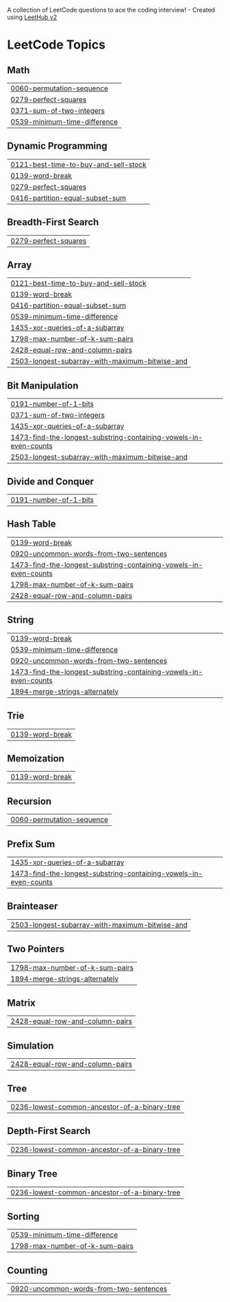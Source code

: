 A collection of LeetCode questions to ace the coding interview! - Created using [LeetHub v2](https://github.com/arunbhardwaj/LeetHub-2.0)
<!---LeetCode Topics Start-->
# LeetCode Topics
## Math
|  |
| ------- |
| [0060-permutation-sequence](https://github.com/aryantodi13/leet/tree/master/0060-permutation-sequence) |
| [0279-perfect-squares](https://github.com/aryantodi13/leet/tree/master/0279-perfect-squares) |
| [0371-sum-of-two-integers](https://github.com/aryantodi13/leet/tree/master/0371-sum-of-two-integers) |
| [0539-minimum-time-difference](https://github.com/aryantodi13/leet/tree/master/0539-minimum-time-difference) |
## Dynamic Programming
|  |
| ------- |
| [0121-best-time-to-buy-and-sell-stock](https://github.com/aryantodi13/leet/tree/master/0121-best-time-to-buy-and-sell-stock) |
| [0139-word-break](https://github.com/aryantodi13/leet/tree/master/0139-word-break) |
| [0279-perfect-squares](https://github.com/aryantodi13/leet/tree/master/0279-perfect-squares) |
| [0416-partition-equal-subset-sum](https://github.com/aryantodi13/leet/tree/master/0416-partition-equal-subset-sum) |
## Breadth-First Search
|  |
| ------- |
| [0279-perfect-squares](https://github.com/aryantodi13/leet/tree/master/0279-perfect-squares) |
## Array
|  |
| ------- |
| [0121-best-time-to-buy-and-sell-stock](https://github.com/aryantodi13/leet/tree/master/0121-best-time-to-buy-and-sell-stock) |
| [0139-word-break](https://github.com/aryantodi13/leet/tree/master/0139-word-break) |
| [0416-partition-equal-subset-sum](https://github.com/aryantodi13/leet/tree/master/0416-partition-equal-subset-sum) |
| [0539-minimum-time-difference](https://github.com/aryantodi13/leet/tree/master/0539-minimum-time-difference) |
| [1435-xor-queries-of-a-subarray](https://github.com/aryantodi13/leet/tree/master/1435-xor-queries-of-a-subarray) |
| [1798-max-number-of-k-sum-pairs](https://github.com/aryantodi13/leet/tree/master/1798-max-number-of-k-sum-pairs) |
| [2428-equal-row-and-column-pairs](https://github.com/aryantodi13/leet/tree/master/2428-equal-row-and-column-pairs) |
| [2503-longest-subarray-with-maximum-bitwise-and](https://github.com/aryantodi13/leet/tree/master/2503-longest-subarray-with-maximum-bitwise-and) |
## Bit Manipulation
|  |
| ------- |
| [0191-number-of-1-bits](https://github.com/aryantodi13/leet/tree/master/0191-number-of-1-bits) |
| [0371-sum-of-two-integers](https://github.com/aryantodi13/leet/tree/master/0371-sum-of-two-integers) |
| [1435-xor-queries-of-a-subarray](https://github.com/aryantodi13/leet/tree/master/1435-xor-queries-of-a-subarray) |
| [1473-find-the-longest-substring-containing-vowels-in-even-counts](https://github.com/aryantodi13/leet/tree/master/1473-find-the-longest-substring-containing-vowels-in-even-counts) |
| [2503-longest-subarray-with-maximum-bitwise-and](https://github.com/aryantodi13/leet/tree/master/2503-longest-subarray-with-maximum-bitwise-and) |
## Divide and Conquer
|  |
| ------- |
| [0191-number-of-1-bits](https://github.com/aryantodi13/leet/tree/master/0191-number-of-1-bits) |
## Hash Table
|  |
| ------- |
| [0139-word-break](https://github.com/aryantodi13/leet/tree/master/0139-word-break) |
| [0920-uncommon-words-from-two-sentences](https://github.com/aryantodi13/leet/tree/master/0920-uncommon-words-from-two-sentences) |
| [1473-find-the-longest-substring-containing-vowels-in-even-counts](https://github.com/aryantodi13/leet/tree/master/1473-find-the-longest-substring-containing-vowels-in-even-counts) |
| [1798-max-number-of-k-sum-pairs](https://github.com/aryantodi13/leet/tree/master/1798-max-number-of-k-sum-pairs) |
| [2428-equal-row-and-column-pairs](https://github.com/aryantodi13/leet/tree/master/2428-equal-row-and-column-pairs) |
## String
|  |
| ------- |
| [0139-word-break](https://github.com/aryantodi13/leet/tree/master/0139-word-break) |
| [0539-minimum-time-difference](https://github.com/aryantodi13/leet/tree/master/0539-minimum-time-difference) |
| [0920-uncommon-words-from-two-sentences](https://github.com/aryantodi13/leet/tree/master/0920-uncommon-words-from-two-sentences) |
| [1473-find-the-longest-substring-containing-vowels-in-even-counts](https://github.com/aryantodi13/leet/tree/master/1473-find-the-longest-substring-containing-vowels-in-even-counts) |
| [1894-merge-strings-alternately](https://github.com/aryantodi13/leet/tree/master/1894-merge-strings-alternately) |
## Trie
|  |
| ------- |
| [0139-word-break](https://github.com/aryantodi13/leet/tree/master/0139-word-break) |
## Memoization
|  |
| ------- |
| [0139-word-break](https://github.com/aryantodi13/leet/tree/master/0139-word-break) |
## Recursion
|  |
| ------- |
| [0060-permutation-sequence](https://github.com/aryantodi13/leet/tree/master/0060-permutation-sequence) |
## Prefix Sum
|  |
| ------- |
| [1435-xor-queries-of-a-subarray](https://github.com/aryantodi13/leet/tree/master/1435-xor-queries-of-a-subarray) |
| [1473-find-the-longest-substring-containing-vowels-in-even-counts](https://github.com/aryantodi13/leet/tree/master/1473-find-the-longest-substring-containing-vowels-in-even-counts) |
## Brainteaser
|  |
| ------- |
| [2503-longest-subarray-with-maximum-bitwise-and](https://github.com/aryantodi13/leet/tree/master/2503-longest-subarray-with-maximum-bitwise-and) |
## Two Pointers
|  |
| ------- |
| [1798-max-number-of-k-sum-pairs](https://github.com/aryantodi13/leet/tree/master/1798-max-number-of-k-sum-pairs) |
| [1894-merge-strings-alternately](https://github.com/aryantodi13/leet/tree/master/1894-merge-strings-alternately) |
## Matrix
|  |
| ------- |
| [2428-equal-row-and-column-pairs](https://github.com/aryantodi13/leet/tree/master/2428-equal-row-and-column-pairs) |
## Simulation
|  |
| ------- |
| [2428-equal-row-and-column-pairs](https://github.com/aryantodi13/leet/tree/master/2428-equal-row-and-column-pairs) |
## Tree
|  |
| ------- |
| [0236-lowest-common-ancestor-of-a-binary-tree](https://github.com/aryantodi13/leet/tree/master/0236-lowest-common-ancestor-of-a-binary-tree) |
## Depth-First Search
|  |
| ------- |
| [0236-lowest-common-ancestor-of-a-binary-tree](https://github.com/aryantodi13/leet/tree/master/0236-lowest-common-ancestor-of-a-binary-tree) |
## Binary Tree
|  |
| ------- |
| [0236-lowest-common-ancestor-of-a-binary-tree](https://github.com/aryantodi13/leet/tree/master/0236-lowest-common-ancestor-of-a-binary-tree) |
## Sorting
|  |
| ------- |
| [0539-minimum-time-difference](https://github.com/aryantodi13/leet/tree/master/0539-minimum-time-difference) |
| [1798-max-number-of-k-sum-pairs](https://github.com/aryantodi13/leet/tree/master/1798-max-number-of-k-sum-pairs) |
## Counting
|  |
| ------- |
| [0920-uncommon-words-from-two-sentences](https://github.com/aryantodi13/leet/tree/master/0920-uncommon-words-from-two-sentences) |
<!---LeetCode Topics End-->